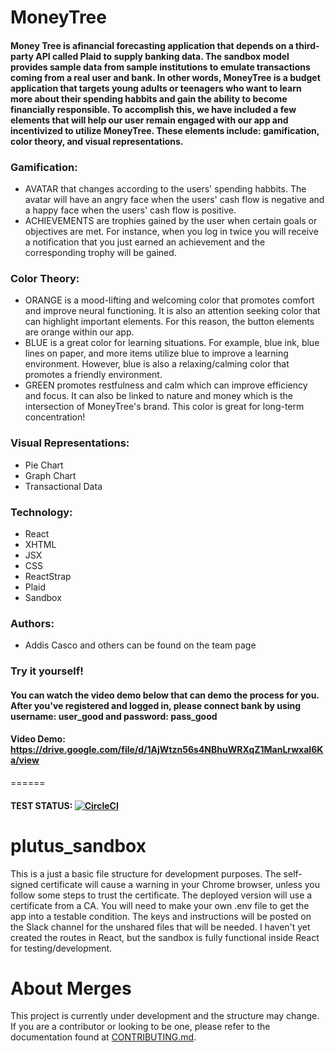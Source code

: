 # MoneyTree

#### Money Tree is afinancial forecasting application that depends on a third-party API called Plaid to supply banking data. The sandbox model provides sample data from sample institutions to emulate transactions coming from a real user and bank. In other words, MoneyTree is a budget application that targets young adults or teenagers who want to learn more about their spending habbits and gain the ability to become financially responsible. To accomplish this, we have included a few elements that will help our user remain engaged with our app and incentivized to utilize MoneyTree. These elements include: gamification, color theory, and visual representations. 

### Gamification:
- AVATAR that changes according to the users' spending habbits. The avatar will have an angry face when the users' cash flow is negative and a happy face when the users' cash flow is positive.
- ACHIEVEMENTS are trophies gained by the user when certain goals or objectives are met. For instance, when you log in twice you will receive a notification that you just earned an achievement and the corresponding trophy will be gained. 

### Color Theory: 
- ORANGE is a mood-lifting and welcoming color that promotes comfort and improve neural functioning. It is also an attention seeking color that can highlight important elements. For this reason, the button elements are orange within our app. 
- BLUE is a great color for learning situations. For example, blue ink, blue lines on paper, and more items utilize blue to improve a learning environment. However, blue is also a relaxing/calming color that promotes a friendly environment.
- GREEN promotes restfulness and calm which can improve efficiency and focus. It can also be linked to nature and money which is the intersection of MoneyTree's brand. This color is great for long-term concentration!


### Visual Representations: 
- Pie Chart
- Graph Chart 
- Transactional Data 

### Technology: 
- React
- XHTML
- JSX
- CSS
- ReactStrap
- Plaid 
- Sandbox 

### Authors: 
- Addis Casco and others can be found on the team page 


### Try it yourself! 

#### You can watch the video demo below that can demo the process for you. After you've registered and logged in, please connect bank by using username: user_good and password: pass_good

#### Video Demo: https://drive.google.com/file/d/1AjWtzn56s4NBhuWRXqZ1ManLrwxaI6Ka/view 

======




#### TEST STATUS: [![CircleCI](https://circleci.com/gh/moneytrees/moneybags/tree/develop.svg?style=svg)](https://circleci.com/gh/moneytrees/moneybags/tree/develop)

# plutus_sandbox

This is a just a basic file structure for development purposes. The self-signed certificate will cause a warning in your Chrome browser, unless you follow some steps to trust the certificate. The deployed version will use a certificate from a CA. You will need to make your own .env file to get the app into a testable condition. The keys and instructions will be posted on the Slack channel for the unshared files that will be needed. I haven't yet created the routes in React, but the sandbox is fully functional inside React for testing/development.

# About Merges

This project is currently under development and the structure may change. If you are a contributor or looking to be one, please refer to the documentation found at [CONTRIBUTING.md](https://github.com/moneytrees/moneybags/blob/develop/CONTRIBUTING.md).
